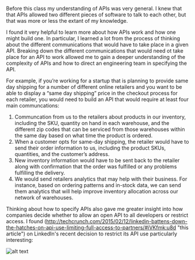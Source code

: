 Before this class my understanding of APIs was very general. I knew that that APIs allowed two different pieces of software to talk to each other, but that was more or less the extant of my knowledge.

I found it very helpful to learn more about how APIs work and how one might build one. In particular, I learned a lot from the process of thinking about the different communications that would have to take place in a given API. Breaking down the different communications that would need ot take place for an API to work allowed me to gain a deeper understanding of the complexity of APIs and how to direct an engineering team in specifying the API. 

For example, if you’re working for a startup that is planning to provide same day shipping for a number of different online retailers and you want to be able to display a “same day shipping” price in the checkout process for each retailer, you would need to build an API that would require at least four main communcations:

1. Communcation from us to the retailers about products in our inventory, including the SKU, quantity on hand in each warehouse, and the different zip codes that can be serviced from those warehouses within the same day based on what time the product is ordered. 
2. When a customer opts for same-day shipping, the retailer would have to send their order information to us, including the product SKUs, quantities, and the customer’s address. 
3. New inventory information would have to be sent back to the retailer along with confirmation that the order was fulfilled or any problems fulfilling the delivery. 
4. We would send retailers analytics that may help with their business. For instance, based on ordering patterns and in-stock data, we can send them analytics that will help improve inventory allocation across our network of warehouses. 

Thinking about how to specify APIs also gave me greater insight into how companies decide whether to allow an open API to all developers or restrict access. I found (http://techcrunch.com/2015/02/12/linkedin-battens-down-the-hatches-on-api-use-limiting-full-access-to-partners/#iVKfmk:u8d "this article") on LinkedIn's recent decision to restrict its API use particularly interesting: 

![alt text](http://library.csu.edu/csit/nf/intro/images/computers.gif")

